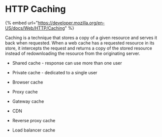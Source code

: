 # HTTP Caching

{% embed url="https://developer.mozilla.org/en-US/docs/Web/HTTP/Caching" %}

Caching is a technique that stores a copy of a given resource and serves it back when requested. When a web cache has a requested resource in its store, it intercepts the request and returns a copy of the stored resource instead of redownloading the resource from the originating server.

* Shared cache - response can use more than one user
* Private cache - dedicated to a single user



* Browser cache
* Proxy cache
* Gateway cache
* CDN
* Reverse proxy cache
* Load balancer cache





